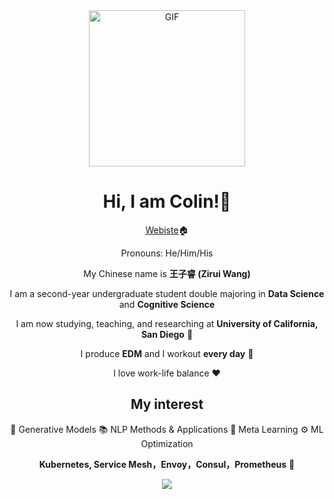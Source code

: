 <div align="center">
<img align="center" alt="GIF" height="250px" src="https://media.giphy.com/media/du3J3cXyzhj75IOgvA/giphy.gif" />

# Hi, I am Colin!👋

[Webiste](https://ziruiw.net)🏠

Pronouns: He/Him/His

My Chinese name is **王子睿 (Zirui Wang)**

I am a second-year undergraduate student double majoring in **Data Science** and **Cognitive Science**

I am now studying, teaching, and researching at **University of California, San Diego** 🔱

I produce **EDM** and I workout **every day** 💪

I love work-life balance ❤️

## My interest

🎵 Generative Models
📚 NLP Methods & Applications
📌 Meta Learning
⚙️ ML Optimization

**Kubernetes, Service Mesh，Envoy，Consul，Prometheus** 🤖️

<img  src="https://github-readme-stats.vercel.app/api?username=zwcolin&show_icons=true&theme=tokyonight&icon_color=6392DF">

</div>
